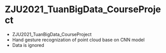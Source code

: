 # ZJU2021_TuanBigData_CourseProject

- ZJU2021_TuanBigData_CourseProject
- Hand gesture recognization of point cloud base on CNN model
- Data is ignored
